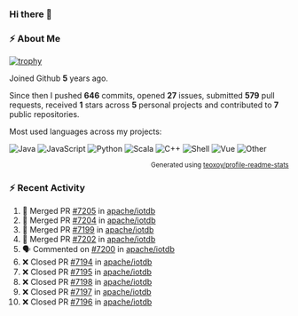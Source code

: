 ### Hi there 👋

### :zap: About Me

[![trophy](https://github-profile-trophy.vercel.app/?username=HTHou&theme=onedark)](https://github.com/ryo-ma/github-profile-trophy)
   
Joined Github **5** years ago.

Since then I pushed **646** commits, opened **27** issues, submitted **579** pull requests, received **1** stars across **5** personal projects and contributed to **7** public repositories.

Most used languages across my projects:

![Java](https://img.shields.io/static/v1?style=flat-square&label=%E2%A0%80&color=555&labelColor=%23b07219&message=Java%EF%B8%B194.4%25)
![JavaScript](https://img.shields.io/static/v1?style=flat-square&label=%E2%A0%80&color=555&labelColor=%23f1e05a&message=JavaScript%EF%B8%B11.4%25)
![Python](https://img.shields.io/static/v1?style=flat-square&label=%E2%A0%80&color=555&labelColor=%233572A5&message=Python%EF%B8%B10.7%25)
![Scala](https://img.shields.io/static/v1?style=flat-square&label=%E2%A0%80&color=555&labelColor=%23c22d40&message=Scala%EF%B8%B10.6%25)
![C++](https://img.shields.io/static/v1?style=flat-square&label=%E2%A0%80&color=555&labelColor=%23f34b7d&message=C%2B%2B%EF%B8%B10.6%25)
![Shell](https://img.shields.io/static/v1?style=flat-square&label=%E2%A0%80&color=555&labelColor=%2389e051&message=Shell%EF%B8%B10.4%25)
![Vue](https://img.shields.io/static/v1?style=flat-square&label=%E2%A0%80&color=555&labelColor=%2341b883&message=Vue%EF%B8%B10.3%25)
![Other](https://img.shields.io/static/v1?style=flat-square&label=%E2%A0%80&color=555&labelColor=%23ededed&message=Other%EF%B8%B11.2%25)

<p align="right"><sub>Generated using <a href="https://github.com/marketplace/actions/profile-readme-stats">teoxoy/profile-readme-stats</a></sub></p>


<!--![](https://github.com/HTHou/HTHou/blob/output/github-contribution-grid-snake.svg)-->

<!--![Haonan Hou's github stats](https://github-readme-stats.vercel.app/api?username=HTHou&count_private=true&show_icons=true&theme=onedark)-->

<!--![Haonan Hou's wakatime stats](https://github-readme-stats.vercel.app/api/wakatime?username=HTHou&layout=compact&theme=onedark)-->

<!--![Top Langs](https://github-readme-stats.vercel.app/api/top-langs/?username=HTHou&theme=onedark&layout=compact)-->

### :zap: Recent Activity
<!--START_SECTION:activity-->
1. 🎉 Merged PR [#7205](https://github.com/apache/iotdb/pull/7205) in [apache/iotdb](https://github.com/apache/iotdb)
2. 🎉 Merged PR [#7204](https://github.com/apache/iotdb/pull/7204) in [apache/iotdb](https://github.com/apache/iotdb)
3. 🎉 Merged PR [#7199](https://github.com/apache/iotdb/pull/7199) in [apache/iotdb](https://github.com/apache/iotdb)
4. 🎉 Merged PR [#7202](https://github.com/apache/iotdb/pull/7202) in [apache/iotdb](https://github.com/apache/iotdb)
5. 🗣 Commented on [#7200](https://github.com/apache/iotdb/issues/7200) in [apache/iotdb](https://github.com/apache/iotdb)
6. ❌ Closed PR [#7194](https://github.com/apache/iotdb/pull/7194) in [apache/iotdb](https://github.com/apache/iotdb)
7. ❌ Closed PR [#7195](https://github.com/apache/iotdb/pull/7195) in [apache/iotdb](https://github.com/apache/iotdb)
8. ❌ Closed PR [#7198](https://github.com/apache/iotdb/pull/7198) in [apache/iotdb](https://github.com/apache/iotdb)
9. ❌ Closed PR [#7197](https://github.com/apache/iotdb/pull/7197) in [apache/iotdb](https://github.com/apache/iotdb)
10. ❌ Closed PR [#7196](https://github.com/apache/iotdb/pull/7196) in [apache/iotdb](https://github.com/apache/iotdb)
<!--END_SECTION:activity-->

<!--
**HTHou/HTHou** is a ✨ _special_ ✨ repository because its `README.md` (this file) appears on your GitHub profile.

Here are some ideas to get you started:

- 🔭 I’m currently working on ...
- 🌱 I’m currently learning ...
- 👯 I’m looking to collaborate on ...
- 🤔 I’m looking for help with ...
- 💬 Ask me about ...
- 📫 How to reach me: ...
- 😄 Pronouns: ...
- ⚡ Fun fact: ...
-->
